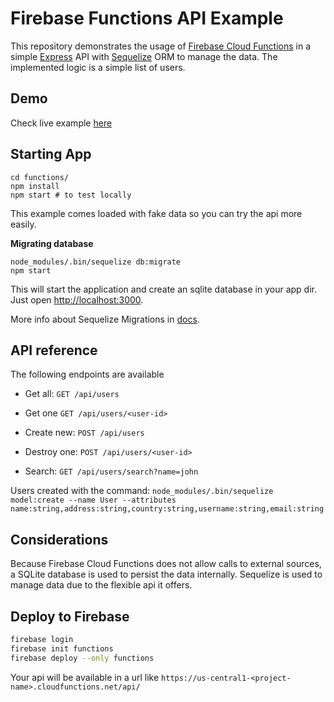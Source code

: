 # Firebase Functions API Example

This repository demonstrates the usage of [Firebase Cloud Functions](https://firebase.google.com/docs/functions/) in a simple [Express](https://expressjs.com) API with [Sequelize](http://docs.sequelizejs.com/) ORM to manage the data.
The implemented logic is a simple list of users.

## Demo

Check live example [here](https://goo.gl/b2fHJy)

## Starting App

```
cd functions/
npm install
npm start # to test locally
```
This example comes loaded with fake data so you can try the api more easily.

**Migrating database**

```
node_modules/.bin/sequelize db:migrate
npm start
```

This will start the application and create an sqlite database in your app dir.
Just open [http://localhost:3000](http://localhost:3000).

More info about Sequelize Migrations in [docs](http://docs.sequelizejs.com/manual/tutorial/migrations.html).

## API reference

The following endpoints are available

* Get all: `GET /api/users`

* Get one `GET /api/users/<user-id>`

* Create new: `POST /api/users`

* Destroy one: `POST /api/users/<user-id>`

* Search: `GET /api/users/search?name=john`

Users created with the command: `node_modules/.bin/sequelize model:create --name User --attributes name:string,address:string,country:string,username:string,email:string`

## Considerations

Because Firebase Cloud Functions does not allow calls to external sources, a SQLite database is used to persist the data internally. Sequelize is used to manage data due to the flexible api it offers.


## Deploy to Firebase


```bash
firebase login
firebase init functions
firebase deploy --only functions
```

Your api will be available in a url like `https://us-central1-<project-name>.cloudfunctions.net/api/`